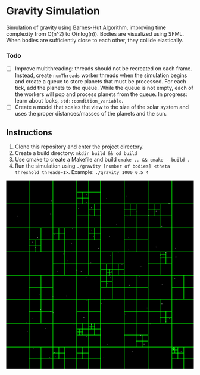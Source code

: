 # Gravity Simulation

Simulation of gravity using Barnes-Hut Algorithm, improving time complexity from O(n^2) to O(nlog(n)). Bodies are visualized using SFML.
When bodies are sufficiently close to each other, they collide elastically.

### Todo
- [ ] Improve multithreading: threads should not be recreated on each frame. Instead, create `numThreads` worker threads when the simulation begins and create a queue to store planets that must be processed. For each tick, add the planets to the queue. While the queue is not empty, each of the workers will pop and process planets from the queue. In progress: learn about locks, `std::condition_variable`.
- [ ] Create a model that scales the view to the size of the solar system and uses the proper distances/masses of the planets and the sun.

## Instructions
1. Clone this repository and enter the project directory.
2. Create a build directory: `mkdir build && cd build`
3. Use cmake to create a Makefile and build `cmake .. && cmake --build .`
4. Run the simulation using `./gravity [number of bodies] <theta threshold threads=1>`. Example: `./gravity 1000 0.5 4`

![demo image](https://github.com/ryanp8/gravity/blob/main/assets/demo.png?raw=true)
